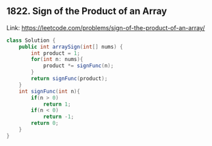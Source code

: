 ## 1822. Sign of the Product of an Array
Link: https://leetcode.com/problems/sign-of-the-product-of-an-array/

```java
class Solution {
    public int arraySign(int[] nums) {
        int product = 1;
        for(int n: nums){
            product *= signFunc(n);
        }
        return signFunc(product);
    }
    int signFunc(int n){
        if(n > 0)
            return 1;
        if(n < 0)
            return -1;
        return 0;
    }
}

```